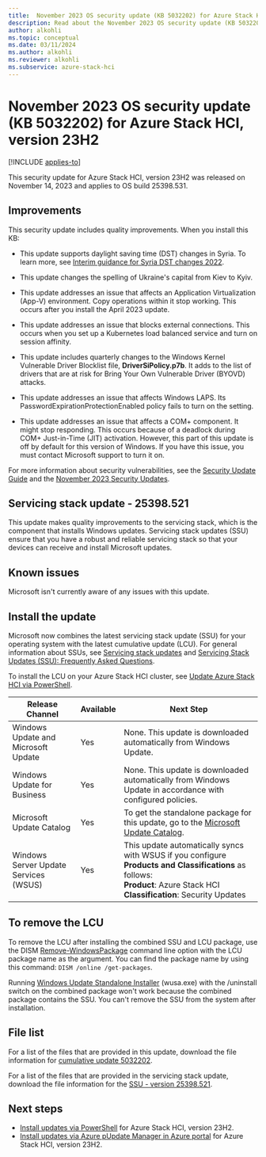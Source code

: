 ```yaml
---
title:  November 2023 OS security update (KB 5032202) for Azure Stack HCI, version 23H2
description: Read about the November 2023 OS security update (KB 5032202) for Azure Stack HCI, version 23H2.
author: alkohli
ms.topic: conceptual
ms.date: 03/11/2024
ms.author: alkohli
ms.reviewer: alkohli
ms.subservice: azure-stack-hci
---
```


# November 2023 OS security update (KB 5032202) for Azure Stack HCI, version 23H2

[!INCLUDE [applies-to](../../includes/hci-applies-to-23h2.md)]

This security update for Azure Stack HCI, version 23H2 was released on November 14, 2023 and applies to OS build 25398.531.

<!--For an overview of Azure Stack HCI version 23H2 release notes, see the [update history](https://support.microsoft.com/topic/release-notes-for-azure-stack-hci-version-23h2-018b9b10-a75b-4ad7-b9d1-7755f81e5b0b).-->

## Improvements

This security update includes quality improvements. When you install this KB:

- This update supports daylight saving time (DST) changes in Syria. To learn more, see [Interim guidance for Syria DST changes 2022](https://techcommunity.microsoft.com/t5/daylight-saving-time-time-zone/interim-guidance-for-syria-dst-changes-2022/ba-p/3911223).

- This update changes the spelling of Ukraine's capital from Kiev to Kyiv.

- This update addresses an issue that affects an Application Virtualization (App-V) environment. Copy operations within it stop working. This occurs after you install the April 2023 update.

- This update addresses an issue that blocks external connections. This occurs when you set up a Kubernetes load balanced service and turn on session affinity.

- This update includes quarterly changes to the Windows Kernel Vulnerable Driver Blocklist file, **DriverSiPolicy.p7b**. It adds to the list of drivers that are at risk for Bring Your Own Vulnerable Driver (BYOVD) attacks.

- This update addresses an issue that affects Windows LAPS. Its PasswordExpirationProtectionEnabled policy fails to turn on the setting.

- This update addresses an issue that affects a COM+ component. It might stop responding. This occurs because of a deadlock during COM+ Just-in-Time (JIT) activation. However, this part of this update is off by default for this version of Windows. If you have this issue, you must contact Microsoft support to turn it on.

For more information about security vulnerabilities, see the [Security Update Guide](https://msrc.microsoft.com/update-guide/) and the [November 2023 Security Updates](https://msrc.microsoft.com/update-guide/releaseNote/2023-Nov).

## Servicing stack update - 25398.521

This update makes quality improvements to the servicing stack, which is the component that installs Windows updates. Servicing stack updates (SSU) ensure that you have a robust and reliable servicing stack so that your devices can receive and install Microsoft updates.

## Known issues

Microsoft isn't currently aware of any issues with this update.

## Install the update

Microsoft now combines the latest servicing stack update (SSU) for your operating system with the latest cumulative update (LCU). For general information about SSUs, see [Servicing stack updates](/windows/deployment/update/servicing-stack-updates) and [Servicing Stack Updates (SSU): Frequently Asked Questions](https://support.microsoft.com/topic/servicing-stack-updates-ssu-frequently-asked-questions-06b62771-1cb0-368c-09cf-87c4efc4f2fe).

To install the LCU on your Azure Stack HCI cluster, see [Update Azure Stack HCI via PowerShell](../update/update-via-powershell-23h2.md).

| Release Channel | Available | Next Step |
|--| -- | -- |
| Windows Update and Microsoft Update | Yes | None. This update is downloaded automatically from Windows Update. |
| Windows Update for Business | Yes | None. This update is downloaded automatically from Windows Update in accordance with configured policies. |
| Microsoft Update Catalog | Yes | To get the standalone package for this update, go to the [Microsoft Update Catalog](https://www.catalog.update.microsoft.com/Search.aspx?q=KB5032202). |
| Windows Server Update Services (WSUS) | Yes | This update automatically syncs with WSUS if you configure **Products and Classifications** as follows:<br>**Product**: Azure Stack HCI<br>**Classification**: Security Updates |

## To remove the LCU

To remove the LCU after installing the combined SSU and LCU package, use the DISM [Remove-WindowsPackage](/powershell/module/dism/remove-windowspackage) command line option with the LCU package name as the argument. You can find the package name by using this command: `DISM /online /get-packages`.

Running [Windows Update Standalone Installer](https://support.microsoft.com/topic/description-of-the-windows-update-standalone-installer-in-windows-799ba3df-ec7e-b05e-ee13-1cdae8f23b19) (wusa.exe) with the /uninstall switch on the combined package won't work because the combined package contains the SSU. You can't remove the SSU from the system after installation.

## File list

For a list of the files that are provided in this update, download the file information for [cumulative update 5032202](https://go.microsoft.com/fwlink/?linkid=2252437).

For a list of the files that are provided in the servicing stack update, download the file information for the [SSU - version 25398.521](https://go.microsoft.com/fwlink/?linkid=2252176).

## Next steps

- [Install updates via PowerShell](../update/update-via-powershell-23h2.md) for Azure Stack HCI, version 23H2.
- [Install updates via Azure pUpdate Manager in Azure portal](../update/azure-update-manager-23h2.md) for Azure Stack HCI, version 23H2.
